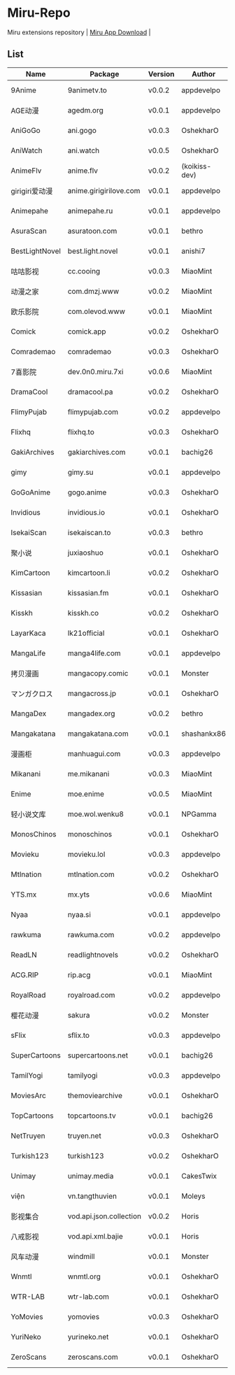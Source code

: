 
# Miru-Repo

Miru extensions repository | [Miru App Download](https://github.com/miru-project/miru-app) |

## List
|  Name   | Package | Version | Author | Language | Type | Source |
|  ----   | ---- | --- | ---  | ---  | --- | --- |
| 9Anime | 9animetv.to | v0.0.2 | appdevelpo | en | bangumi | [Source Code](https://github.com/miru-project/repo/blob/main/repo/9animetv.to.js) |
| AGE动漫 | agedm.org | v0.0.1 | appdevelpo | zh-cn | bangumi | [Source Code](https://github.com/miru-project/repo/blob/main/repo/agedm.org.js) |
| AniGoGo | ani.gogo | v0.0.3 | OshekharO | en | bangumi | [Source Code](https://github.com/miru-project/repo/blob/main/repo/ani.gogo.js) |
| AniWatch | ani.watch | v0.0.5 | OshekharO | en | bangumi | [Source Code](https://github.com/miru-project/repo/blob/main/repo/ani.watch.js) |
| AnimeFlv | anime.flv | v0.0.2 | (koikiss-dev) | es | bangumi | [Source Code](https://github.com/miru-project/repo/blob/main/repo/anime.flv.js) |
| girigiri爱动漫 | anime.girigirilove.com | v0.0.1 | appdevelpo | zh | bangumi | [Source Code](https://github.com/miru-project/repo/blob/main/repo/anime.girigirilove.com.js) |
| Animepahe | animepahe.ru | v0.0.1 | appdevelpo | en | bangumi | [Source Code](https://github.com/miru-project/repo/blob/main/repo/animepahe.ru.js) |
| AsuraScan | asuratoon.com | v0.0.1 | bethro | en | manga | [Source Code](https://github.com/miru-project/repo/blob/main/repo/asuratoon.com.js) |
| BestLightNovel | best.light.novel | v0.0.1 | anishi7 | en | fikushon | [Source Code](https://github.com/miru-project/repo/blob/main/repo/best.light.novel.js) |
| 咕咕影视 | cc.cooing | v0.0.3 | MiaoMint | zh-cn | bangumi | [Source Code](https://github.com/miru-project/repo/blob/main/repo/cc.cooing.js) |
| 动漫之家 | com.dmzj.www | v0.0.2 | MiaoMint | zh-cn | manga | [Source Code](https://github.com/miru-project/repo/blob/main/repo/com.dmzj.www.js) |
| 欧乐影院 | com.olevod.www | v0.0.1 | MiaoMint | zh-cn | bangumi | [Source Code](https://github.com/miru-project/repo/blob/main/repo/com.olevod.www.js) |
| Comick | comick.app | v0.0.2 | OshekharO | all | manga | [Source Code](https://github.com/miru-project/repo/blob/main/repo/comick.app.js) |
| Comrademao | comrademao | v0.0.3 | OshekharO | en | fikushon | [Source Code](https://github.com/miru-project/repo/blob/main/repo/comrademao.js) |
| 7喜影院 | dev.0n0.miru.7xi | v0.0.6 | MiaoMint | zh-cn | bangumi | [Source Code](https://github.com/miru-project/repo/blob/main/repo/dev.0n0.miru.7xi.js) |
| DramaCool | dramacool.pa | v0.0.2 | OshekharO | en | bangumi | [Source Code](https://github.com/miru-project/repo/blob/main/repo/dramacool.pa.js) |
| FlimyPujab | flimypujab.com | v0.0.2 | appdevelpo | hi | bangumi | [Source Code](https://github.com/miru-project/repo/blob/main/repo/flimypujab.com.js) |
| Flixhq | flixhq.to | v0.0.3 | OshekharO | all | bangumi | [Source Code](https://github.com/miru-project/repo/blob/main/repo/flixhq.to.js) |
| GakiArchives | gakiarchives.com | v0.0.1 | bachig26 | en | bangumi | [Source Code](https://github.com/miru-project/repo/blob/main/repo/gakiarchives.com.js) |
| gimy | gimy.su | v0.0.1 | appdevelpo | zh-tw | bangumi | [Source Code](https://github.com/miru-project/repo/blob/main/repo/gimy.su.js) |
| GoGoAnime | gogo.anime | v0.0.3 | OshekharO | en | bangumi | [Source Code](https://github.com/miru-project/repo/blob/main/repo/gogo.anime.js) |
| Invidious | invidious.io | v0.0.1 | OshekharO | all | bangumi | [Source Code](https://github.com/miru-project/repo/blob/main/repo/invidious.io.js) |
| IsekaiScan | isekaiscan.to | v0.0.3 | bethro | en | manga | [Source Code](https://github.com/miru-project/repo/blob/main/repo/isekaiscan.to.js) |
| 聚小说 | juxiaoshuo | v0.0.1 | OshekharO | zh-cn | fikushon | [Source Code](https://github.com/miru-project/repo/blob/main/repo/juxiaoshuo.js) |
| KimCartoon | kimcartoon.li | v0.0.2 | OshekharO | en | bangumi | [Source Code](https://github.com/miru-project/repo/blob/main/repo/kimcartoon.li.js) |
| Kissasian | kissasian.fm | v0.0.1 | OshekharO | en | bangumi | [Source Code](https://github.com/miru-project/repo/blob/main/repo/kissasian.fm.js) |
| Kisskh | kisskh.co | v0.0.2 | OshekharO | all | bangumi | [Source Code](https://github.com/miru-project/repo/blob/main/repo/kisskh.co.js) |
| LayarKaca | lk21official | v0.0.1 | OshekharO | id | bangumi | [Source Code](https://github.com/miru-project/repo/blob/main/repo/lk21official.js) |
| MangaLife | manga4life.com | v0.0.1 | appdevelpo | en | manga | [Source Code](https://github.com/miru-project/repo/blob/main/repo/manga4life.com.js) |
| 拷贝漫画 | mangacopy.comic | v0.0.1 | Monster | zh-cn | manga | [Source Code](https://github.com/miru-project/repo/blob/main/repo/mangacopy.comic.js) |
| マンガクロス | mangacross.jp | v0.0.1 | OshekharO | jp | manga | [Source Code](https://github.com/miru-project/repo/blob/main/repo/mangacross.jp.js) |
| MangaDex | mangadex.org | v0.0.2 | bethro | all | manga | [Source Code](https://github.com/miru-project/repo/blob/main/repo/mangadex.org.js) |
| Mangakatana | mangakatana.com | v0.0.1 | shashankx86 | en | manga | [Source Code](https://github.com/miru-project/repo/blob/main/repo/mangakatana.com.js) |
| 漫画柜 | manhuagui.com | v0.0.3 | appdevelpo | zh-cn | manga | [Source Code](https://github.com/miru-project/repo/blob/main/repo/manhuagui.com.js) |
| Mikanani | me.mikanani | v0.0.3 | MiaoMint | zh-cn | bangumi | [Source Code](https://github.com/miru-project/repo/blob/main/repo/me.mikanani.js) |
| Enime | moe.enime | v0.0.5 | MiaoMint | all | bangumi | [Source Code](https://github.com/miru-project/repo/blob/main/repo/moe.enime.js) |
| 轻小说文库 | moe.wol.wenku8 | v0.0.1 | NPGamma | zh-cn | fikushon | [Source Code](https://github.com/miru-project/repo/blob/main/repo/moe.wol.wenku8.js) |
| MonosChinos | monoschinos | v0.0.1 | OshekharO | es | bangumi | [Source Code](https://github.com/miru-project/repo/blob/main/repo/monoschinos.js) |
| Movieku | movieku.lol | v0.0.3 | appdevelpo | id | bangumi | [Source Code](https://github.com/miru-project/repo/blob/main/repo/movieku.lol.js) |
| Mtlnation | mtlnation.com | v0.0.2 | OshekharO | en | fikushon | [Source Code](https://github.com/miru-project/repo/blob/main/repo/mtlnation.com.js) |
| YTS.mx | mx.yts | v0.0.6 | MiaoMint | all | bangumi | [Source Code](https://github.com/miru-project/repo/blob/main/repo/mx.yts.js) |
| Nyaa | nyaa.si | v0.0.1 | appdevelpo | en | bangumi | [Source Code](https://github.com/miru-project/repo/blob/main/repo/nyaa.si.js) |
| rawkuma | rawkuma.com | v0.0.2 | appdevelpo | jp | manga | [Source Code](https://github.com/miru-project/repo/blob/main/repo/rawkuma.com.js) |
| ReadLN | readlightnovels | v0.0.2 | OshekharO | en | fikushon | [Source Code](https://github.com/miru-project/repo/blob/main/repo/readlightnovels.js) |
| ACG.RIP | rip.acg | v0.0.1 | MiaoMint | zh-cn | bangumi | [Source Code](https://github.com/miru-project/repo/blob/main/repo/rip.acg.js) |
| RoyalRoad | royalroad.com | v0.0.2 | appdevelpo | en | fikushon | [Source Code](https://github.com/miru-project/repo/blob/main/repo/royalroad.com.js) |
| 樱花动漫 | sakura | v0.0.2 | Monster | zh-cn | bangumi | [Source Code](https://github.com/miru-project/repo/blob/main/repo/sakura.js) |
| sFlix | sflix.to | v0.0.3 | appdevelpo | en | bangumi | [Source Code](https://github.com/miru-project/repo/blob/main/repo/sflix.to.js) |
| SuperCartoons | supercartoons.net | v0.0.1 | bachig26 | en | bangumi | [Source Code](https://github.com/miru-project/repo/blob/main/repo/supercartoons.net.js) |
| TamilYogi | tamilyogi | v0.0.3 | appdevelpo | hi-ta | bangumi | [Source Code](https://github.com/miru-project/repo/blob/main/repo/tamilyogi.js) |
| MoviesArc | themoviearchive | v0.0.1 | OshekharO | all | bangumi | [Source Code](https://github.com/miru-project/repo/blob/main/repo/themoviearchive.js) |
| TopCartoons | topcartoons.tv | v0.0.1 | bachig26 | en | bangumi | [Source Code](https://github.com/miru-project/repo/blob/main/repo/topcartoons.tv.js) |
| NetTruyen | truyen.net | v0.0.3 | OshekharO | vi | manga | [Source Code](https://github.com/miru-project/repo/blob/main/repo/truyen.net.js) |
| Turkish123 | turkish123 | v0.0.2 | OshekharO | tr | bangumi | [Source Code](https://github.com/miru-project/repo/blob/main/repo/turkish123.js) |
| Unimay | unimay.media | v0.0.1 | CakesTwix | uk | bangumi | [Source Code](https://github.com/miru-project/repo/blob/main/repo/unimay.media.js) |
| viện | vn.tangthuvien | v0.0.1 | Moleys | vi | fikushon | [Source Code](https://github.com/miru-project/repo/blob/main/repo/vn.tangthuvien.js) |
| 影视集合 | vod.api.json.collection | v0.0.2 | Horis | zh-cn | bangumi | [Source Code](https://github.com/miru-project/repo/blob/main/repo/vod.api.json.collection.js) |
| 八戒影视 | vod.api.xml.bajie | v0.0.1 | Horis | zh-cn | bangumi | [Source Code](https://github.com/miru-project/repo/blob/main/repo/vod.api.xml.bajie.js) |
| 风车动漫 | windmill | v0.0.1 | Monster | zh-cn | bangumi | [Source Code](https://github.com/miru-project/repo/blob/main/repo/windmill.js) |
| Wnmtl | wnmtl.org | v0.0.1 | OshekharO | en | fikushon | [Source Code](https://github.com/miru-project/repo/blob/main/repo/wnmtl.org.js) |
| WTR-LAB | wtr-lab.com | v0.0.1 | OshekharO | en | fikushon | [Source Code](https://github.com/miru-project/repo/blob/main/repo/wtr-lab.com.js) |
| YoMovies | yomovies | v0.0.3 | OshekharO | hi | bangumi | [Source Code](https://github.com/miru-project/repo/blob/main/repo/yomovies.js) |
| YuriNeko | yurineko.net | v0.0.1 | OshekharO | vi | manga | [Source Code](https://github.com/miru-project/repo/blob/main/repo/yurineko.net.js) |
| ZeroScans | zeroscans.com | v0.0.1 | OshekharO | en | manga | [Source Code](https://github.com/miru-project/repo/blob/main/repo/zeroscans.com.js) |
